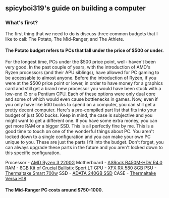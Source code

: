 ## spicyboi319's guide on building a computer

### What's first?
The first thing that we need to do is discuss three common budgets that I like to call: The Potato, The Mid-Ranger, and The Athlete. 

#### The Potato budget refers to PCs that fall under the price of $500 or under. 
For the longest time, PCs under the $500 price point, well- haven't been very good. In the past couple of years, with the introduction of AMD's Ryzen processors (and their APU siblings), have allowed for PC gaming to be accessable to almost anyone. Before the introduction of Ryzen, if you were at the $500 price point or lower, in order to have money for a graphics card and still get a brand new processor you would have been stuck with a low-end i3 or a Pentium CPU. Each of these options were only dual core and some of which would even cause bottlenecks in games. Now, even if you only have like 500 bucks to spend on a computer, you can still get a pretty decent computer. Here's a pre-compiled part list that fits into your budget of just 500 bucks. Keep in mind, the case is subjective and you might want to get a different one. If you have some extra money, you can get more RAM or a bigger SSD. This is all perfectly fine by me. This is a good time to touch on one of the wonderful things about PC. You aren't locked down to a single configuration and you can make your own PC unique to you. These are just the parts I fit into the budget. Don't forget, you can always upgrade these parts in the future and you aren't locked down to this specific configuration. 

Processor - [AMD Ryzen 3 2200G](https://www.amazon.com/AMD-Ryzen-Processor-Radeon-Graphics/dp/B079D3DBNM)
Motherboard - [ASRock B450M-HDV R4.0](https://www.amazon.com/ASRock-B450M-HDV-R4-0-Promontory-Motherboard/dp/B07MWGKHR9)
RAM - [8GB Kit of Crucial Ballistix Sport LT](https://www.amazon.com/Crucial-Ballistix-Desktop-Gaming-BLS2K4G4D240FSB/dp/B00UFF7Y72)
GPU - [XFX RX 580 8GB](https://www.amazon.com/XFX-Radeon-1386MHz-Graphics-RX-580P8DFD6/dp/B06Y66K3XD)
PSU - [Thermaltake Smart 700w](https://www.amazon.com/Thermaltake-Certified-Continuous-Active-PS-SPD-0700NPCWUS-W/dp/B014W3EAX8)
SSD - [ADATA 240GB SSD](https://www.amazon.com/ADATA-SU655-Internal-ASU655SS-240GT-C-Version/dp/B07DNK59SG)
CASE - [Thermaltake Versa H18](https://www.amazon.com/Thermaltake-Tempered-Gaming-Computer-CA-1J4-00S1WN-01/dp/B079G3TNDM)

#### The Mid-Ranger PC costs around $750-1000.
